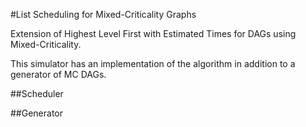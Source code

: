#List Scheduling for Mixed-Criticality Graphs

Extension of Highest Level First with Estimated Times for DAGs using Mixed-Criticality.

This simulator has an implementation of the algorithm in addition to a generator
of MC DAGs.

##Scheduler

##Generator
